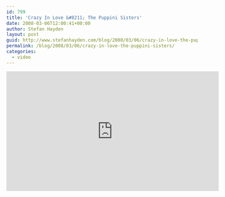 ```yaml
---
id: 799
title: 'Crazy In Love &#8211; The Puppini Sisters'
date: 2008-03-06T12:00:41+00:00
author: Stefan Hayden
layout: post
guid: http://www.stefanhayden.com/blog/2008/03/06/crazy-in-love-the-puppini-sisters/
permalink: /blog/2008/03/06/crazy-in-love-the-puppini-sisters/
categories:
  - video
---
```

<iframe width="560" height="315" src="http://www.youtube.com/embed/PUx_Wjx_2ek" title="YouTube video player" frameborder="0" allow="accelerometer; autoplay; clipboard-write; encrypted-media; gyroscope; picture-in-picture" allowfullscreen></iframe>